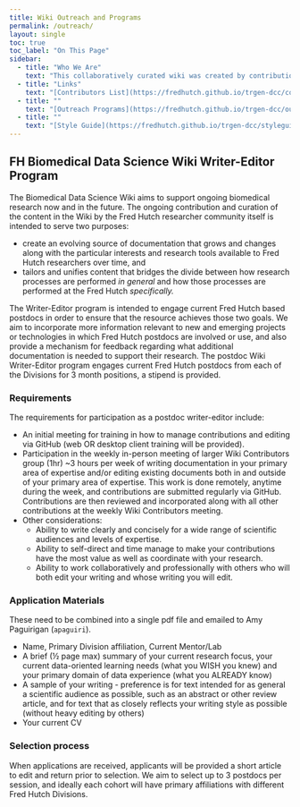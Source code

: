 ```yaml
---
title: Wiki Outreach and Programs
permalink: /outreach/
layout: single
toc: true
toc_label: "On This Page"
sidebar:
  - title: "Who We Are"
    text: "This collaboratively curated wiki was created by contributions from Fred Hutch investigators and staff.  The project team is led by the Translational Genomics Data Coordination Center.  For more information about this project or contributing, email Amy Paguirigan (apaguiri)."
  - title: "Links"
    text: "[Contributors List](https://fredhutch.github.io/trgen-dcc/contributors/)"
  - title: ""
    text: "[Outreach Programs](https://fredhutch.github.io/trgen-dcc/outreach/)"
  - title: ""
    text: "[Style Guide](https://fredhutch.github.io/trgen-dcc/styleguide/)"
---
```


## FH Biomedical Data Science Wiki Writer-Editor Program

The Biomedical Data Science Wiki aims to support ongoing biomedical research now and in the future. The ongoing contribution and curation of the content in the Wiki by the Fred Hutch researcher community itself is intended to serve two purposes:
- create an evolving source of documentation that grows and changes along with the particular interests and research tools available to Fred Hutch researchers over time, and
- tailors and unifies content that bridges the divide between how research processes are performed *in general* and how those processes are performed at the Fred Hutch *specifically.*


The Writer-Editor program is intended to engage current Fred Hutch based postdocs in order to ensure that the resource achieves those two goals.  We aim to incorporate more information relevant to new and emerging projects or technologies in which Fred Hutch postdocs are involved or use, and also provide a mechanism for feedback regarding what additional documentation is needed to support their research.  The postdoc Wiki Writer-Editor program engages current Fred Hutch postdocs from each of the Divisions for 3 month positions, a stipend is provided.  

### Requirements
The requirements for participation as a postdoc writer-editor include:
- An initial meeting for training in how to manage contributions and editing via GitHub (web OR desktop client training will be provided).  
- Participation in the weekly in-person meeting of larger Wiki Contributors group (1hr)
~3 hours per week of writing documentation in your primary area of expertise and/or editing existing documents both in and outside of your primary area of expertise.  This work is done remotely, anytime during the week, and contributions are submitted regularly via GitHub.  Contributions are then reviewed and incorporated along with all other contributions at the weekly Wiki Contributors meeting.  
- Other considerations:
  - Ability to write clearly and concisely for a wide range of scientific audiences and levels of expertise.  
  - Ability to self-direct and time manage to make your contributions have the most value as well as coordinate with your research.  
  - Ability to work collaboratively and professionally with others who will both edit your writing and whose writing you will edit.  

### Application Materials
These need to be combined into a single pdf file and emailed to Amy Paguirigan (`apaguiri`).
- Name, Primary Division affiliation, Current Mentor/Lab
- A brief (½ page max) summary of your current research focus, your current data-oriented learning needs (what you WISH you knew) and your primary domain of data experience (what you ALREADY know)
- A sample of your writing - preference is for text intended for as general a scientific audience as possible, such as an abstract or other review article, and for text that as closely reflects your writing style as possible (without heavy editing by others)
- Your current CV

### Selection process
When applications are received, applicants will be provided a short article to edit and return prior to selection.  We aim to select up to 3 postdocs per session, and ideally each cohort will have primary affiliations with different Fred Hutch Divisions.  
